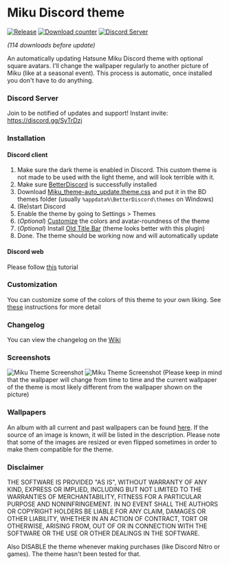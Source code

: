 # Miku Discord theme
[![Release](https://img.shields.io/github/release/MythikAngel/miku-discord-theme.svg?style=flat-square)](https://github.com/MythikAngel/miku-discord-theme/releases/latest)
[![Download counter](https://img.shields.io/github/downloads/MythikAngel/miku-discord-theme/total.svg?style=flat-square)](https://www.somsubhra.com/github-release-stats/?username=mythikangel&repository=miku-discord-theme)
[![Discord Server](https://img.shields.io/discord/423787339018534912.svg?style=flat-square)](https://discord.gg/SyTrDzj)

_(114 downloads before update)_

An automatically updating Hatsune Miku Discord theme with optional square avatars. I'll change the wallpaper regularly to another picture of Miku (like at a seasonal event). This process is automatic, once installed you don't have to do anything.

### Discord Server
Join to be notified of updates and support!
Instant invite: https://discord.gg/SyTrDzj

### Installation
#### Discord client
1. Make sure the dark theme is enabled in Discord. This custom theme is not made to be used with the light theme, and will look terrible with it.
2. Make sure [BetterDiscord](https://github.com/rauenzi/BetterDiscordApp/releases/latest) is successfully installed
3. Download [Miku_theme-auto_update.theme.css](https://github.com/MythikAngel/miku-discord-theme/releases/latest) and put it in the BD themes folder (usually `%appdata%\BetterDiscord\themes` on Windows)
4. (Re)start Discord
5. Enable the theme by going to Settings > Themes
6. (_Optional_) [Customize](https://github.com/MythikAngel/miku-discord-theme/wiki/Customizing-theme) the colors and avatar-roundness of the theme
6. (_Optional_) Install [Old Title Bar](https://github.com/mwittrien/BetterDiscordAddons/tree/master/Plugins/OldTitleBar) (theme looks better with this plugin)
7. Done. The theme should be working now and will automatically update

#### Discord web
Please follow [this](https://github.com/MythikAngel/miku-discord-theme/wiki/Installing-the-theme-on-Discord-web) tutorial

### Customization
You can customize some of the colors of this theme to your own liking. See [these](https://github.com/MythikAngel/miku-discord-theme/wiki/Customizing-colors) instructions for more detail

### Changelog
You can view the changelog on the [Wiki](https://github.com/MythikAngel/miku-discord-theme/wiki/Changelog)

### Screenshots
![Miku Theme Screenshot](https://i.imgur.com/4PFXjXE.png)
![Miku Theme Screenshot](https://i.imgur.com/WcdlBda.png)
(Please keep in mind that the wallpaper will change from time to time and the current wallpaper of the theme is most likely different from the wallpaper shown on the picture)

### Wallpapers
An album with all current and past wallpapers can be found [here](https://imgur.com/a/5wOsk). If the source of an image is known, it will be listed in the description. Please note that some of the images are resized or even flipped sometimes in order to make them compatible for the theme.

### Disclaimer
THE SOFTWARE IS PROVIDED "AS IS", WITHOUT WARRANTY OF ANY KIND, EXPRESS OR IMPLIED, INCLUDING BUT NOT LIMITED TO THE WARRANTIES OF MERCHANTABILITY, FITNESS FOR A PARTICULAR PURPOSE AND NONINFRINGEMENT. IN NO EVENT SHALL THE AUTHORS OR COPYRIGHT HOLDERS BE LIABLE FOR ANY CLAIM, DAMAGES OR OTHER LIABILITY, WHETHER IN AN ACTION OF CONTRACT, TORT OR OTHERWISE, ARISING FROM, OUT OF OR IN CONNECTION WITH THE SOFTWARE OR THE USE OR OTHER DEALINGS IN THE SOFTWARE.

Also DISABLE the theme whenever making purchases (like Discord Nitro or games). The theme hasn't been tested for that.
